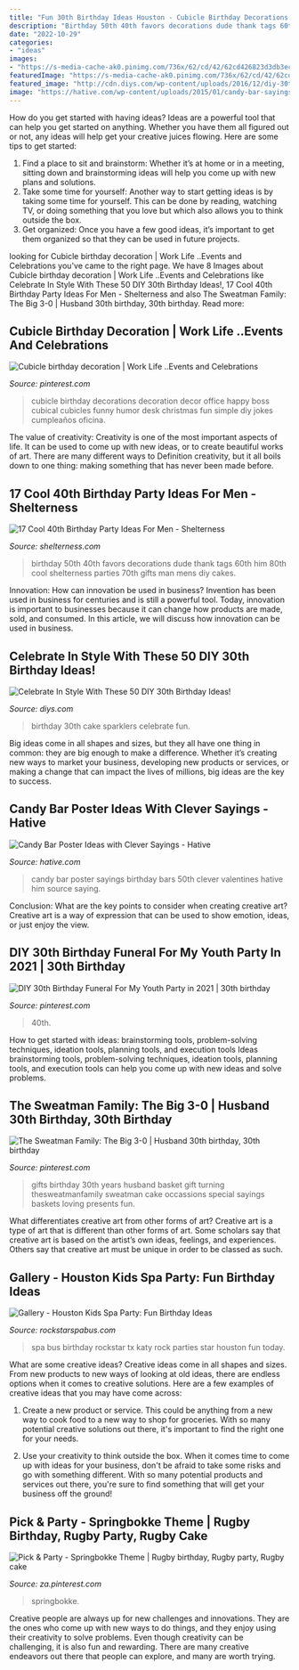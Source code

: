 ```yaml
---
title: "Fun 30th Birthday Ideas Houston - Cubicle Birthday Decorations Decoration Decor Office Happy Boss Cubical Cubicles Funny Humor Desk Christmas Fun Simple Diy Jokes Cumpleaños Oficina"
description: "Birthday 50th 40th favors decorations dude thank tags 60th him 80th cool shelterness parties 70th gifts man mens diy cakes"
date: "2022-10-29"
categories:
- "ideas"
images:
- "https://s-media-cache-ak0.pinimg.com/736x/62/cd/42/62cd426823d3db3ec1939e263863beea--cubicle-birthday-decorations-cubicles.jpg"
featuredImage: "https://s-media-cache-ak0.pinimg.com/736x/62/cd/42/62cd426823d3db3ec1939e263863beea--cubicle-birthday-decorations-cubicles.jpg"
featured_image: "http://cdn.diys.com/wp-content/uploads/2016/12/diy-30th-birthday-sparklers.jpg"
image: "https://hative.com/wp-content/uploads/2015/01/candy-bar-sayings/8-candy-bar-saying-ideas.jpg"
---
```



How do you get started with having ideas?
Ideas are a powerful tool that can help you get started on anything. Whether you have them all figured out or not, any ideas will help get your creative juices flowing. Here are some tips to get started: 
1. Find a place to sit and brainstorm: Whether it’s at home or in a meeting, sitting down and brainstorming ideas will help you come up with new plans and solutions. 
2. Take some time for yourself: Another way to start getting ideas is by taking some time for yourself. This can be done by reading, watching TV, or doing something that you love but which also allows you to think outside the box. 
3. Get organized: Once you have a few good ideas, it’s important to get them organized so that they can be used in future projects.

	

		
looking for Cubicle birthday decoration | Work Life ..Events and Celebrations you've came to the right page. We have 8 Images about Cubicle birthday decoration | Work Life ..Events and Celebrations like Celebrate In Style With These 50 DIY 30th Birthday Ideas!, 17 Cool 40th Birthday Party Ideas For Men - Shelterness and also The Sweatman Family: The Big 3-0 | Husband 30th birthday, 30th birthday. Read more:
		
    
## Cubicle Birthday Decoration | Work Life ..Events And Celebrations

<img loading=lazy src="https://s-media-cache-ak0.pinimg.com/736x/62/cd/42/62cd426823d3db3ec1939e263863beea--cubicle-birthday-decorations-cubicles.jpg" onerror="this.onerror=null;this.src='https://tse3.mm.bing.net/th?id=OIP.c7AxZ66NhlFsQRg_4KyUEQHaJ4&amp;pid=15.1';" alt="Cubicle birthday decoration | Work Life ..Events and Celebrations">

_Source: pinterest.com_

>cubicle birthday decorations decoration decor office happy boss cubical cubicles funny humor desk christmas fun simple diy jokes cumpleaños oficina. 

	

The value of creativity:
Creativity is one of the most important aspects of life. It can be used to come up with new ideas, or to create beautiful works of art. There are many different ways to Definition creativity, but it all boils down to one thing: making something that has never been made before.

    
## 17 Cool 40th Birthday Party Ideas For Men - Shelterness

<img loading=lazy src="http://i.shelterness.com/2017/02/07-vintage-dude-thank-tags-for-party-favors.jpg" onerror="this.onerror=null;this.src='https://tse3.mm.bing.net/th?id=OIP.Ne2XOytjrLigGekK1BxSpwHaJ4&amp;pid=15.1';" alt="17 Cool 40th Birthday Party Ideas For Men - Shelterness">

_Source: shelterness.com_

>birthday 50th 40th favors decorations dude thank tags 60th him 80th cool shelterness parties 70th gifts man mens diy cakes. 

	

Innovation: How can innovation be used in business?
Invention has been used in business for centuries and is still a powerful tool. Today, innovation is important to businesses because it can change how products are made, sold, and consumed. In this article, we will discuss how innovation can be used in business.

    
## Celebrate In Style With These 50 DIY 30th Birthday Ideas!

<img loading=lazy src="http://cdn.diys.com/wp-content/uploads/2016/12/diy-30th-birthday-sparklers.jpg" onerror="this.onerror=null;this.src='https://tse3.mm.bing.net/th?id=OIP.tRQOG1QJ_jjiGmuJcgww8AHaLH&amp;pid=15.1';" alt="Celebrate In Style With These 50 DIY 30th Birthday Ideas!">

_Source: diys.com_

>birthday 30th cake sparklers celebrate fun. 

	

Big ideas come in all shapes and sizes, but they all have one thing in common: they are big enough to make a difference. Whether it’s creating new ways to market your business, developing new products or services, or making a change that can impact the lives of millions, big ideas are the key to success.

    
## Candy Bar Poster Ideas With Clever Sayings - Hative

<img loading=lazy src="https://hative.com/wp-content/uploads/2015/01/candy-bar-sayings/8-candy-bar-saying-ideas.jpg" onerror="this.onerror=null;this.src='https://tse4.mm.bing.net/th?id=OIP.ZCQ7LAyHzLc_TkZApETBdwHaJ4&amp;pid=15.1';" alt="Candy Bar Poster Ideas with Clever Sayings - Hative">

_Source: hative.com_

>candy bar poster sayings birthday bars 50th clever valentines hative him source saying. 

	

Conclusion: What are the key points to consider when creating creative art?
Creative art is a way of expression that can be used to show emotion, ideas, or just enjoy the view.

    
## DIY 30th Birthday Funeral For My Youth Party In 2021 | 30th Birthday

<img loading=lazy src="https://i.pinimg.com/736x/03/cc/47/03cc47b9619b536109003152981b7825.jpg" onerror="this.onerror=null;this.src='https://tse4.mm.bing.net/th?id=OIP.yXg5k5zXnOBki4neBQJR7AHaLH&amp;pid=15.1';" alt="DIY 30th Birthday Funeral For My Youth Party in 2021 | 30th birthday">

_Source: pinterest.com_

>40th. 

	

How to get started with ideas: brainstorming tools, problem-solving techniques, ideation tools, planning tools, and execution tools
Ideas brainstorming tools, problem-solving techniques, ideation tools, planning tools, and execution tools can help you come up with new ideas and solve problems.

    
## The Sweatman Family: The Big 3-0 | Husband 30th Birthday, 30th Birthday

<img loading=lazy src="https://i.pinimg.com/736x/dd/dd/fd/ddddfdcdf4e25f5c5cb7b1e2c03cea07---birthday-gifts-th-birthday-ideas-for-men-gifts.jpg" onerror="this.onerror=null;this.src='https://tse3.mm.bing.net/th?id=OIP.Bi5XuuaRSnFBgAZbRnDSyQHaLH&amp;pid=15.1';" alt="The Sweatman Family: The Big 3-0 | Husband 30th birthday, 30th birthday">

_Source: pinterest.com_

>gifts birthday 30th years husband basket gift turning thesweatmanfamily sweatman cake occassions special sayings baskets loving presents fun. 

	

What differentiates creative art from other forms of art?
Creative art is a type of art that is different than other forms of art. Some scholars say that creative art is based on the artist’s own ideas, feelings, and experiences. Others say that creative art must be unique in order to be classed as such.

    
## Gallery - Houston Kids Spa Party: Fun Birthday Ideas

<img loading=lazy src="https://rockstarspabus.com/wp-content/uploads/2017/07/rock-star-spa-bus-gallery-katy-tx.jpg" onerror="this.onerror=null;this.src='https://tse2.mm.bing.net/th?id=OIP.AlguWMM808E9Juf-cW424gHaE8&amp;pid=15.1';" alt="Gallery - Houston Kids Spa Party: Fun Birthday Ideas">

_Source: rockstarspabus.com_

>spa bus birthday rockstar tx katy rock parties star houston fun today. 

	

What are some creative ideas?
Creative ideas come in all shapes and sizes. From new products to new ways of looking at old ideas, there are endless options when it comes to creative solutions. Here are a few examples of creative ideas that you may have come across: 
1. Create a new product or service. This could be anything from a new way to cook food to a new way to shop for groceries. With so many potential creative solutions out there, it's important to find the right one for your needs. 

2. Use your creativity to think outside the box. When it comes time to come up with ideas for your business, don't be afraid to take some risks and go with something different. With so many potential products and services out there, you're sure to find something that will get your business off the ground! 


    
## Pick &amp; Party - Springbokke Theme | Rugby Birthday, Rugby Party, Rugby Cake

<img loading=lazy src="https://i.pinimg.com/736x/18/76/15/18761519157e0671b0c4134e4bc3cada--themed-parties.jpg" onerror="this.onerror=null;this.src='https://tse4.mm.bing.net/th?id=OIP.5TitYdjia4z6jkC1GLB_fgDfEs&amp;pid=15.1';" alt="Pick &amp; Party - Springbokke Theme | Rugby birthday, Rugby party, Rugby cake">

_Source: za.pinterest.com_

>springbokke. 

	

Creative people are always up for new challenges and innovations. They are the ones who come up with new ways to do things, and they enjoy using their creativity to solve problems. Even though creativity can be challenging, it is also fun and rewarding. There are many creative endeavors out there that people can explore, and many are worth trying.

